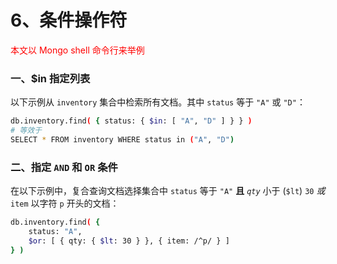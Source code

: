 # 6、条件操作符

<font color='red'>本文以 Mongo shell 命令行来举例</font>

### 一、$in 指定列表

以下示例从 `inventory` 集合中检索所有文档。其中 `status` 等于 `"A"` 或 `"D"`：

```bash
db.inventory.find( { status: { $in: [ "A", "D" ] } } )
# 等效于
SELECT * FROM inventory WHERE status in ("A", "D")
```

### 二、指定 `AND` 和 `OR` 条件

在以下示例中，复合查询文档选择集合中 `status` 等于 `"A"` **且** _`qty`_ 小于 (`$lt`) `30` _或_ `item` 以字符 `p` 开头的文档：

```bash
db.inventory.find( {
    status: "A",
    $or: [ { qty: { $lt: 30 } }, { item: /^p/ } ]
} )
```
